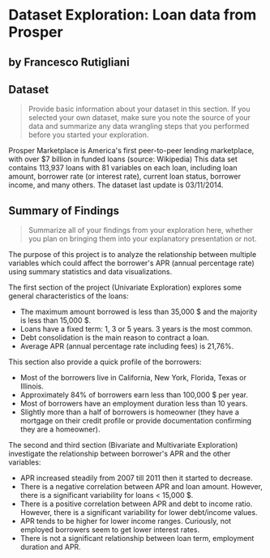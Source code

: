 # Dataset Exploration: Loan data from Prosper
## by Francesco Rutigliani


## Dataset

> Provide basic information about your dataset in this section. If you selected your own dataset, make sure you note the source of your data and summarize any data wrangling steps that you performed before you started your exploration.

Prosper Marketplace is America's first peer-to-peer lending marketplace, with over $7 billion in funded loans (source: Wikipedia) 
This data set contains 113,937 loans with 81 variables on each loan, including loan amount, borrower rate (or interest rate), current loan status, borrower income, and many others. 
The dataset last update is 03/11/2014.

## Summary of Findings

> Summarize all of your findings from your exploration here, whether you plan on bringing them into your explanatory presentation or not.

The purpose of this project is to analyze the relationship between multiple variables which could affect the borrower's APR (annual percentage rate) using summary statistics and data visualizations.

The first section of the project (Univariate Exploration) explores some general characteristics of the loans:

- The maximum amount borrowed is less than 35,000 $ and the majority is less than 15,000 $.
- Loans have a fixed term: 1, 3 or 5 years. 3 years is the most common.
- Debt consolidation is the main reason to contract a loan.
- Average APR (annual percentage rate including fees) is 21,76%.

This section also provide a quick profile of the borrowers: 

- Most of the borrowers live in California, New York, Florida, Texas or Illinois.
- Approximately 84% of borrowers earn less than 100,000 $ per year.
- Most of borrowers have an employment duration less than 10 years.
- Slightly more than a half of borrowers is homeowner (they have a mortgage on their credit profile or provide documentation confirming they are a homeowner).

The second and third section (Bivariate and Multivariate Exploration) investigate the relationship between borrower's APR and the other variables:

- APR increased steadily from 2007 till 2011 then it started to decrease.
- There is a negative correlation between APR and loan amount. However, there is a significant variability for loans < 15,000 $.
- There is a positive correlation between APR and debt to income ratio. However, there is a significant variability for lower debt/income values.
- APR tends to be higher for lower income ranges. Curiously, not employed borrowers seem to get lower interest rates.
- There is not a significant relationship between loan term, employment duration and APR.


